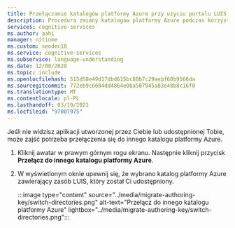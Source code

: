 ```yaml
---
title: Przełączanie katalogów platformy Azure przy użyciu portalu LUIS
description: Procedura zmiany katalogów platformy Azure podczas korzystania z programu LUIS
services: cognitive-services
ms.author: aahi
manager: nitinme
ms.custom: seodec18
ms.service: cognitive-services
ms.subservice: language-understanding
ms.date: 12/08/2020
ms.topic: include
ms.openlocfilehash: 515d58e49d17dbd615bc88b7c29aebf60b9566da
ms.sourcegitcommit: 772eb9c6684dd4864e0ba507945a83e48b8c16f0
ms.translationtype: MT
ms.contentlocale: pl-PL
ms.lasthandoff: 03/19/2021
ms.locfileid: "97007975"
---
```

Jeśli nie widzisz aplikacji utworzonej przez Ciebie lub udostępnionej Tobie, może zajść potrzeba przełączenia się do innego katalogu platformy Azure.

1. Kliknij awatar w prawym górnym rogu ekranu. Następnie kliknij przycisk **Przełącz do innego katalogu platformy Azure**. 
2. W wyświetlonym oknie upewnij się, że wybrano katalog platformy Azure zawierający zasób LUIS, który został Ci udostępniony. 

    :::image type="content" source="../media/migrate-authoring-key/switch-directories.png" alt-text="Przełącz do innego katalogu platformy Azure" lightbox="../media/migrate-authoring-key/switch-directories.png":::